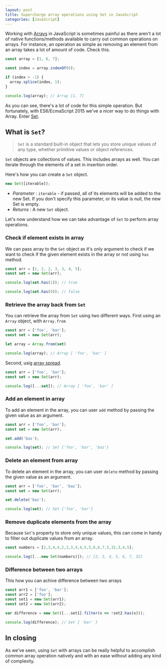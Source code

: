 ```yaml
---
layout: post
title: Supercharge array operations using Set in JavaScript
categories: [JavaScript]
---
```


Working with [Arrays](https://developer.mozilla.org/en-US/docs/Web/JavaScript/Reference/Global_Objects/Array) in JavaScript is sometimes painful as there aren't a lot of native functions/methods available to carry out common operations on arrays. For instance, an operation as simple as removing an element from an array takes a lot of amount of code. Check this.

```js
const array = [1, 6, 7];

const index = array.indexOf(6);

if (index > -1) {
  array.splice(index, 1);
}

console.log(array); // Array [1, 7]
```

As you can see, there's a lot of code for this simple operation. But fortunately, with ES6/EcmaScript 2015 we've a nicer way to do things with Array. Enter [Set](https://developer.mozilla.org/en-US/docs/Web/JavaScript/Reference/Global_Objects/Set).

## What is `Set`?

> `Set` is a standard built-in object that lets you store unique values of any type, whether primitive values or object references. 

`Set` objects are collections of values. This includes arrays as well. You can iterate through the elements of a set in insertion order.

Here's how you can create a `Set` object.

```js
new Set([iterable]);
```

- _Parameter_ : `iterable` - if passed, all of its elements will be added to the new Set. If you don't specify this parameter, or its value is null, the new Set is empty.
- _Returns_ : A new `Set` object.

Let's now understand how we can take advantage of `Set` to perform array operations.

### Check if element exists in array

We can pass array to the `Set` object as it's only argument to check if we want to check if the given element exists in the array or not using `has` method.

```js
const arr = [1, 2, 2, 3, 3, 4, 5];
const set = new Set(arr);

console.log(set.has(1)); // true

console.log(set.has(9)); // false
```

### Retrieve the array back from `Set`

You can retrieve the array from `Set` using two different ways. First using an `Array` object, with `Array.from`

```js
const arr = ['foo', 'bar'];
const set = new Set(arr);

let array = Array.from(set)

console.log(array); // Array [ 'foo', 'bar' ]
```

Second, usig [array spread](https://developer.mozilla.org/en-US/docs/Web/JavaScript/Reference/Operators/Spread_operator).

```js
const arr = ['foo', 'bar'];
const set = new Set(arr);

console.log([...set]); // Array [ 'foo', 'bar' ]
```

### Add an element in array

To add an element in the array, you can user `add` method by passing the given value as an argument.

```js
const arr = ['foo', 'bar'];
const set = new Set(arr);

set.add('baz');

console.log(set); // Set {'foo', 'bar', 'baz'}
```

### Delete an element from array

To delete an element in the array, you can user `delete` method by passing the given value as an argument.

```js
const arr = ['foo', 'bar', 'baz'];
const set = new Set(arr);

set.delete('baz');

console.log(set); // Set {'foo', 'bar'}
```

### Remove duplicate elements from the array

Because `Set`'s property to store only unique values, this can come in handy to filter out duplicate values from an array.

```js
const numbers = [2,3,4,4,2,3,3,4,4,5,5,6,6,7,5,32,3,4,5];

console.log([...new Set(numbers)]); // [2, 3, 4, 5, 6, 7, 32]
```

### Difference between two arrays

This how you can achive difference between two arrays

```js
const arr1 = ['foo', 'bar'];
const arr2 = ['foo'];
const set1 = new Set(arr1);
const set2 = new Set(arr2);

var difference = new Set([...set1].filter(x => !set2.has(x)));

console.log(difference); // Set { 'bar' }
```

## In closing

As we've seen, using `Set` with arrays can be really helpful to accomplish common array operation natively and with an ease without adding any kind of complexity.
